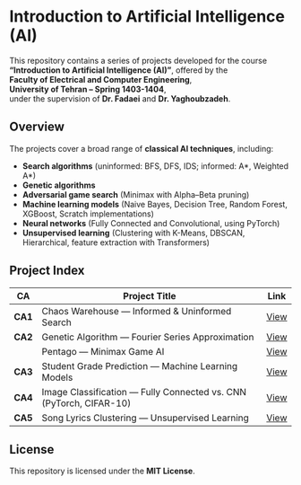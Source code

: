﻿
<p align="center">
  

</p>

# Introduction to Artificial Intelligence (AI)

This repository contains a series of projects developed for the course  
**“Introduction to Artificial Intelligence (AI)”**, offered by the  
**Faculty of Electrical and Computer Engineering**,  
**University of Tehran – Spring 1403-1404**,  
under the supervision of **Dr. Fadaei** and **Dr. Yaghoubzadeh**.

## Overview

The projects cover a broad range of **classical AI techniques**, including:
- **Search algorithms** (uninformed: BFS, DFS, IDS; informed: A\*, Weighted A\*)  
- **Genetic algorithms**  
- **Adversarial game search** (Minimax with Alpha–Beta pruning)  
- **Machine learning models** (Naive Bayes, Decision Tree, Random Forest, XGBoost, Scratch implementations)  
- **Neural networks** (Fully Connected and Convolutional, using PyTorch)  
- **Unsupervised learning** (Clustering with K-Means, DBSCAN, Hierarchical, feature extraction with Transformers)

## Project Index

| CA | Project Title | Link |
|----|---------------|------|
| **CA1** | Chaos Warehouse — Informed & Uninformed Search | [View](https://github.com/ParsaBukani/Intro-to-Artificial-Intelligence/tree/main/CA1) |
| **CA2** | Genetic Algorithm — Fourier Series Approximation | [View](https://github.com/ParsaBukani/Intro-to-Artificial-Intelligence/tree/main/CA2/Genetic%20Algorithm) |
|       | Pentago — Minimax Game AI | [View](https://github.com/ParsaBukani/Intro-to-Artificial-Intelligence/tree/main/CA2/Pentago) |
| **CA3** | Student Grade Prediction — Machine Learning Models | [View](https://github.com/ParsaBukani/Intro-to-Artificial-Intelligence/tree/main/CA3) |
| **CA4** | Image Classification — Fully Connected vs. CNN (PyTorch, CIFAR-10) | [View](https://github.com/ParsaBukani/Intro-to-Artificial-Intelligence/tree/main/CA4) |
| **CA5** | Song Lyrics Clustering — Unsupervised Learning | [View](https://github.com/ParsaBukani/Intro-to-Artificial-Intelligence/tree/main/CA5) |

## License

This repository is licensed under the **MIT License**.

